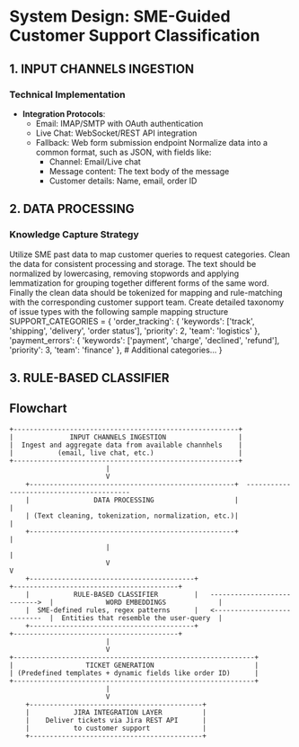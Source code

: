 # System Design: SME-Guided Customer Support Classification

## 1. INPUT CHANNELS INGESTION 
### Technical Implementation
- **Integration Protocols**:
  - Email: IMAP/SMTP with OAuth authentication
  - Live Chat: WebSocket/REST API integration
  - Fallback: Web form submission endpoint
  Normalize data into a common format, such as JSON, with fields like:
    - Channel: Email/Live chat
    - Message content: The text body of the message
    - Customer details: Name, email, order ID


## 2. DATA PROCESSING 
### Knowledge Capture Strategy
Utilize SME past data to map customer queries to request categories.
Clean the data for consistent processing and storage. The text should be normalized by lowercasing,
removing stopwords and applying lemmatization for grouping together different forms of the same word.
Finally the clean data should be tokenized for mapping and rule-matching with the corresponding customer support team.
    Create detailed taxonomy of issue types with the following sample mapping structure
        SUPPORT_CATEGORIES = {
            'order_tracking': {
                'keywords': ['track', 'shipping', 'delivery', 'order status'],
                'priority': 2,
                'team': 'logistics'
            },
            'payment_errors': {
                'keywords': ['payment', 'charge', 'declined', 'refund'],
                'priority': 3,
                'team': 'finance'
            },
            # Additional categories...
        }
## 3. RULE-BASED CLASSIFIER

## Flowchart
    +--------------------------------------------------------+
    |              INPUT CHANNELS INGESTION                  |
    |  Ingest and aggregate data from available channhels    |
    |           (email, live chat, etc.)                     |
    +--------------------------------------------------------+
                            |
                            V
        +---------------------------------------------------+  -----------------------------------------
        |                DATA PROCESSING                    |                                           |
        | (Text cleaning, tokenization, normalization, etc.)|                                           |
        +---------------------------------------------------+                                           |
                            |                                                                           |
                            V                                                                           V
        +-----------------------------------------+                                 +-----------------------------------------+
        |           RULE-BASED CLASSIFIER         |   --------------------------->  |             WORD EMBEDDINGS             |
        |  SME-defined rules, regex patterns      |   <---------------------------  |  Entities that resemble the user-query  |
        +-----------------------------------------+                                 +-----------------------------------------+
                            |
                            V
    +------------------------------------------------------------+
    |                  TICKET GENERATION                         |
    | (Predefined templates + dynamic fields like order ID)      |
    +------------------------------------------------------------+
                            |
                            V
        +-------------------------------------------+
        |           JIRA INTEGRATION LAYER          |
        |    Deliver tickets via Jira REST API      |
        |           to customer support             |
        +-------------------------------------------+
